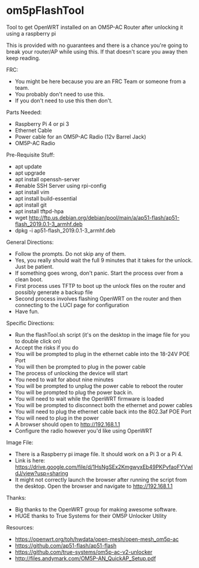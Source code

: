 # om5pFlashTool
Tool to get OpenWRT installed on an OM5P-AC Router after unlocking it using a raspberry pi

This is provided with no guarantees and there is a chance you're going to break your router/AP while using this. If that doesn't scare you away then keep reading.

FRC:
  * You might be here because you are an FRC Team or someone from a team.
  * You probably don't need to use this.
  * If you don't need to use this then don't.

Parts Needed:
  * Raspberry Pi 4 or pi 3
  * Ethernet Cable
  * Power cable for an OM5P-AC Radio (12v Barrel Jack)
  * OM5P-AC Radio
  
Pre-Requisite Stuff:
  * apt update
  * apt upgrade
  * apt install openssh-server
  * #enable SSH Server using rpi-config
  * apt install vim
  * apt install build-essential
  * apt install git
  * apt install tftpd-hpa
  * wget http://ftp.us.debian.org/debian/pool/main/a/ap51-flash/ap51-flash_2019.0.1-3_armhf.deb
  * dpkg -i ap51-flash_2019.0.1-3_armhf.deb

General Directions:
  * Follow the prompts.  Do not skip any of them.
  * Yes, you really should wait the full 9 minutes that it takes for the unlock.  Just be patient.
  * If something goes wrong, don't panic.  Start the process over from a clean boot.
  * First process uses TFTP to boot up the unlock files on the router and possibly generate a backup file
  * Second process involves flashing OpenWRT on the router and then connecting to the LUCI page for configuration
  * Have fun.

Specific Directions:
  * Run the flashTool.sh script (it's on the desktop in the image file for you to double click on)
  * Accept the risks if you do
  * You will be prompted to plug in the ethernet cable into the 18-24V POE Port
  * You will then be prompted to plug in the power cable
  * The process of unlocking the device will start
  * You need to wait for about nine minutes
  * You will be prompted to unplug the power cable to reboot the router
  * You will be prompted to plug the power back in.
  * You will need to wait while the OpenWRT firmware is loaded
  * You will be prompted to disconnect both the ethernet and power cables
  * You will need to plug the ethernet cable back into the 802.3af POE Port
  * You will need to plug in the power
  * A browser should open to http://192.168.1.1
  * Configure the radio however you'd like using OpenWRT
  
Image File:
  * There is a Raspberry pi image file.  It should work on a Pi 3 or a Pi 4.
  * Link is here: https://drive.google.com/file/d/1HsNgSEx2KmgwyxEb49PKPvfaoFYVwldJ/view?usp=sharing
  * It might not correctly launch the browser after running the script from the desktop.  Open the browser and navigate to http://192.168.1.1

Thanks:
  * Big thanks to the OpenWRT group for making awesome software.
  * HUGE thanks to True Systems for their OM5P Unlocker Utility
  
Resources:
  * https://openwrt.org/toh/hwdata/open-mesh/open-mesh_om5p-ac
  * https://github.com/ap51-flash/ap51-flash
  * https://github.com/true-systems/om5p-ac-v2-unlocker
  * http://files.andymark.com/OM5P-AN_QuickAP_Setup.pdf
